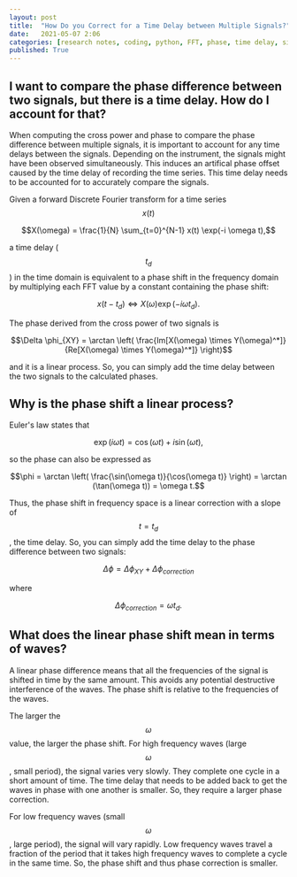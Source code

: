 ```yaml
---
layout: post
title:  "How Do you Correct for a Time Delay between Multiple Signals?"
date:   2021-05-07 2:06
categories: [research notes, coding, python, FFT, phase, time delay, signals, phase shift, time series]
published: True
---
```


## I want to compare the phase difference between two signals, but there is a time delay. How do I account for that?

When computing the cross power and phase to compare the phase difference between multiple signals, it is important to account for any time delays between the signals. Depending on the instrument, the signals might have been observed simultaneously. This induces an artifical phase offset caused by the time delay of recording the time series.  This time delay needs to be accounted for to accurately compare the signals.

Given a forward Discrete Fourier transform for a time series $$x(t)$$

$$X(\omega) = \frac{1}{N} \sum_{t=0}^{N-1} x(t) \exp(-i \omega t),$$

a time delay ($$t_d$$) in the time domain is equivalent to a phase shift in the frequency domain by multiplying each FFT value by a constant containing the phase shift: 

$$x(t - t_d) \Leftrightarrow X(\omega) \exp(-i \omega t_d).$$

The phase derived from the cross power of two signals is

$$\Delta \phi_{XY} = \arctan \left(  \frac{Im[X(\omega) \times Y(\omega)^*]}{Re[X(\omega) \times Y(\omega)^*]} \right)$$

and it is a linear process. So, you can simply add the time delay between the two signals to the calculated phases. <p></p>





## Why is the phase shift a linear process?

Euler's law states that 

$$\exp(i \omega t) = \cos(\omega t) + i\sin(\omega t),$$

so the phase can also be expressed as 

$$\phi = \arctan \left( \frac{\sin(\omega t)}{\cos(\omega t)} \right) =  \arctan (\tan(\omega t)) = \omega t.$$ 

Thus, the phase shift in frequency space is a linear correction with a slope of $$t = t_d$$, the time delay. So, you can simply add the time delay to the phase difference between two signals:

$$\Delta \phi = \Delta \phi_{XY} + \Delta \phi_{correction}$$

where 

$$\Delta \phi_{correction} = \omega t_d.$$<p></p>






##  What does the linear phase shift mean in terms of waves?

A linear phase difference means that all the frequencies of the signal is shifted in time by the same amount. This avoids any potential destructive interference of the waves. The phase shift is relative to the frequencies of the waves.

The larger the $$\omega$$ value, the larger the phase shift. For high frequency waves (large $$\omega$$, small period), the signal varies very slowly. They complete one cycle in a short amount of time. The time delay that needs to be added back to get the waves in phase with one another is smaller. So, they require a larger phase correction.

For low frequency waves (small $$\omega$$, large period), the signal will vary rapidly. Low frequency waves travel a fraction of the period that it takes high frequency waves to complete a cycle in the same time. So, the phase shift and thus phase correction is smaller.
